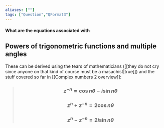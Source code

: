 ```yaml
---
aliases: [""]
tags: ["Question","QFormat3"]
---
```


#### What are the equations associated with
## Powers of trigonometric functions and multiple angles
These can be derived using the tears of mathematicians ([[they do not cry since anyone on that kind of course must be a masachist|true]]) and the stuff covered so far in [[Complex numbers 2 overview]]:

> ### $$ z^{-n} = \cos n\theta - i \sin n\theta $$ 
> ### $$ z^{n} + z^{-n} = 2 \cos n\theta $$ 
> ### $$ z^{n} - z^{-n} = 2i \sin n \theta $$

